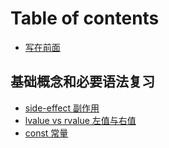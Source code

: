 # Table of contents

* [写在前面](README.md)

## 基础概念和必要语法复习 <a href="#basic" id="basic"></a>

* [side-effect 副作用](sideeffect-fu-zuo-yong.md)
* [lvalue vs rvalue 左值与右值](lvalue-vs-rvalue-zuo-zhi-yu-you-zhi.md)
* [const 常量](basic/const-chang-liang.md)
